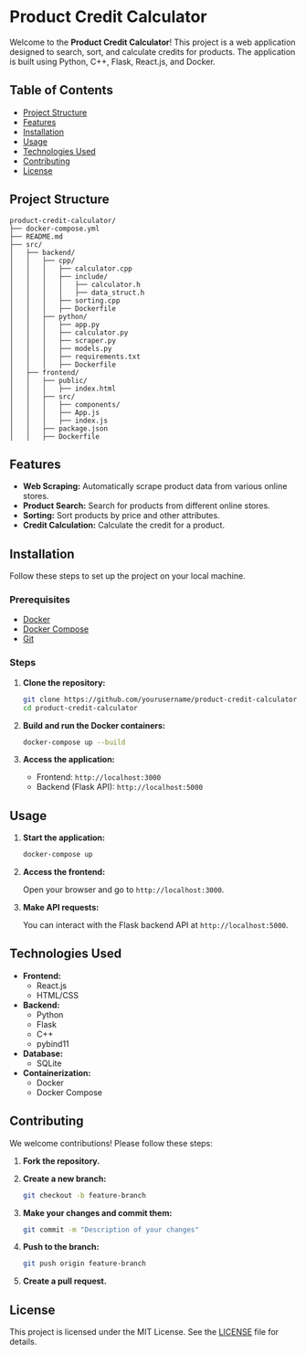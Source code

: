 # Product Credit Calculator

Welcome to the **Product Credit Calculator**! 
This project is a web application designed to search, sort, and calculate credits for products. The application is built using Python, C++, Flask, React.js, and Docker.

## Table of Contents

- [Project Structure](#project-structure)
- [Features](#features)
- [Installation](#installation)
- [Usage](#usage)
- [Technologies Used](#technologies-used)
- [Contributing](#contributing)
- [License](#license)

## Project Structure

```
product-credit-calculator/
├── docker-compose.yml
├── README.md
├── src/
│   ├── backend/
│   │   ├── cpp/
│   │   │   ├── calculator.cpp
│   │   │   ├── include/
│   │   │   │   ├── calculator.h
│   │   │   │   ├── data_struct.h
│   │   │   ├── sorting.cpp
│   │   │   ├── Dockerfile
│   │   ├── python/
│   │   │   ├── app.py
│   │   │   ├── calculator.py
│   │   │   ├── scraper.py
│   │   │   ├── models.py
│   │   │   ├── requirements.txt
│   │   │   ├── Dockerfile
│   ├── frontend/
│   │   ├── public/
│   │   │   ├── index.html
│   │   ├── src/
│   │   │   ├── components/
│   │   │   ├── App.js
│   │   │   ├── index.js
│   │   ├── package.json
│   │   ├── Dockerfile
```

## Features
- **Web Scraping:** Automatically scrape product data from various online stores.
- **Product Search:** Search for products from different online stores.
- **Sorting:** Sort products by price and other attributes.
- **Credit Calculation:** Calculate the credit for a product.

## Installation

Follow these steps to set up the project on your local machine.

### Prerequisites

- [Docker](https://www.docker.com/get-started)
- [Docker Compose](https://docs.docker.com/compose/install/)
- [Git](https://git-scm.com/)

### Steps

1. **Clone the repository:**

    ```sh
    git clone https://github.com/yourusername/product-credit-calculator.git
    cd product-credit-calculator
    ```

2. **Build and run the Docker containers:**

    ```sh
    docker-compose up --build
    ```

3. **Access the application:**
    - Frontend: `http://localhost:3000`
    - Backend (Flask API): `http://localhost:5000`

## Usage

1. **Start the application:**

    ```sh
    docker-compose up
    ```

2. **Access the frontend:**

    Open your browser and go to `http://localhost:3000`.

3. **Make API requests:**

    You can interact with the Flask backend API at `http://localhost:5000`.

## Technologies Used

- **Frontend:**
  - React.js
  - HTML/CSS
- **Backend:**
  - Python
  - Flask
  - C++
  - pybind11
- **Database:**
  - SQLite
- **Containerization:**
  - Docker
  - Docker Compose

## Contributing

We welcome contributions! Please follow these steps:

1. **Fork the repository.**
2. **Create a new branch:**

    ```sh
    git checkout -b feature-branch
    ```

3. **Make your changes and commit them:**

    ```sh
    git commit -m "Description of your changes"
    ```

4. **Push to the branch:**

    ```sh
    git push origin feature-branch
    ```

5. **Create a pull request.**

## License

This project is licensed under the MIT License. See the [LICENSE](LICENSE) file for details.